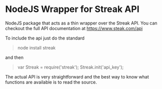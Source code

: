 NodeJS Wrapper for Streak API
================

NodeJS package that acts as a thin wrapper over the Streak API. You can checkout the full API documentation at https://www.steak.com/api

To include the api just do the standard
> node install streak

and then
> var Streak = require('streak');
> Streak.init('api_key');

The actual API is very straightforward and the best way to know what functions are available is to read the source.

